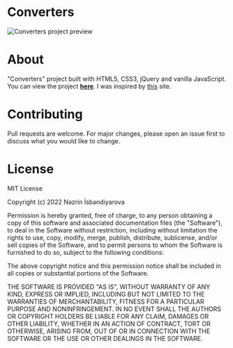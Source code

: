 # Converters

![Converters project preview](https://i.postimg.cc/TPvKwML4/converters.gif)

# About

"Converters" project built with HTML5, CSS3, jQuery and vanilla JavaScript. You can view the project [**here**](https://isbendiyarovanezrin.github.io/Converters "Click me!^_^"). I was inspired by [this](https://www.w3schools.com/howto/howto_js_weight_converter.asp) site.

# Contributing

Pull requests are welcome. For major changes, please open an issue first to discuss what you would like to change.

# License

MIT License

Copyright (c) 2022 Nəzrin İsbəndiyarova

Permission is hereby granted, free of charge, to any person obtaining a copy
of this software and associated documentation files (the "Software"), to deal
in the Software without restriction, including without limitation the rights
to use, copy, modify, merge, publish, distribute, sublicense, and/or sell
copies of the Software, and to permit persons to whom the Software is
furnished to do so, subject to the following conditions:

The above copyright notice and this permission notice shall be included in all
copies or substantial portions of the Software.

THE SOFTWARE IS PROVIDED "AS IS", WITHOUT WARRANTY OF ANY KIND, EXPRESS OR
IMPLIED, INCLUDING BUT NOT LIMITED TO THE WARRANTIES OF MERCHANTABILITY,
FITNESS FOR A PARTICULAR PURPOSE AND NONINFRINGEMENT. IN NO EVENT SHALL THE
AUTHORS OR COPYRIGHT HOLDERS BE LIABLE FOR ANY CLAIM, DAMAGES OR OTHER
LIABILITY, WHETHER IN AN ACTION OF CONTRACT, TORT OR OTHERWISE, ARISING FROM,
OUT OF OR IN CONNECTION WITH THE SOFTWARE OR THE USE OR OTHER DEALINGS IN THE
SOFTWARE.
